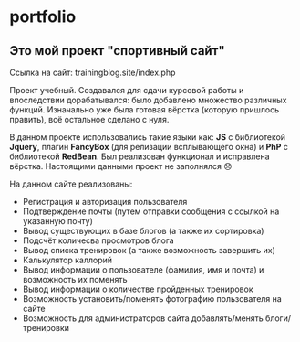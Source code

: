 # portfolio
## Это мой проект "спортивный сайт"
Ссылка на сайт: trainingblog.site/index.php

Проект учебный. Создавался для сдачи курсовой работы и впоследствии дорабатывался: было добавлено множество различных функций.
Изначально уже была готовая вёрстка (которую пришлось править), всё остальное сделано с нуля.

В данном проекте использовались такие языки как: **JS** с библиотекой **Jquery**, плагин **FancyBox** (для релизации всплывающего окна) и **PhP** с библиотекой **RedBean**.
Был реализован функционал и исправлена вёрстка. Настоящими данными проект не заполнялся 😞

На данном сайте реализованы:
  + Регистрация и авторизация пользователя
  + Подтверждение почты (путем отправки сообщения с ссылкой на указанную почту)
  + Вывод существующих в базе блогов (а также их сортировка)
  + Подсчёт количесва просмотров блога
  + Вывод списка тренировок (а также возможность завершить их)
  + Калькулятор каллорий
  + Вывод информации о пользователе (фамилия, имя и почта) и возможность их поменять
  + Вывод информации о количестве пройденных тренировок
  + Возможность установить/поменять фотографию пользователя на сайте
  + Возможность для администраторов сайта добавлять/менять блоги/тренировки
